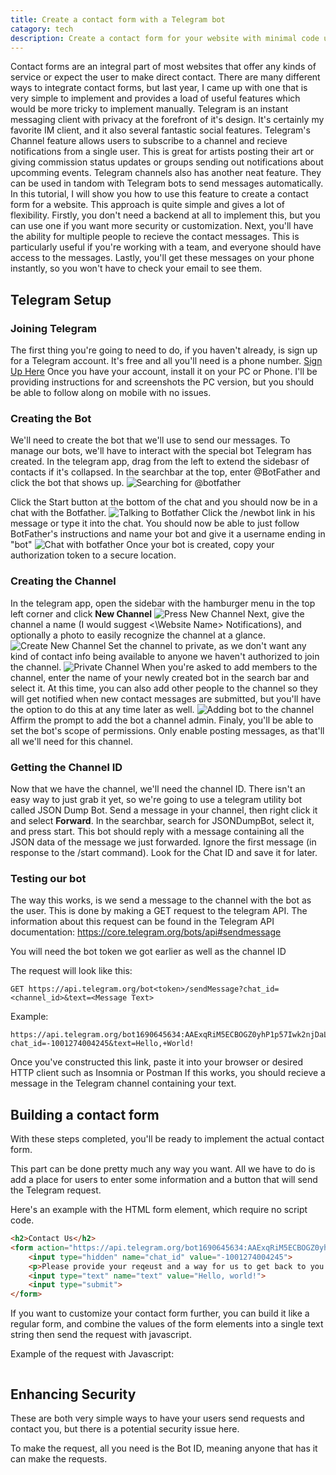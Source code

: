 ```yaml
---
title: Create a contact form with a Telegram bot
catagory: tech
description: Create a contact form for your website with minimal code using the Telegram bot API
---
```


Contact forms are an integral part of most websites that offer any kinds of service or expect the user to make direct contact. There are many different ways to integrate contact forms, but last year, I came up with one that is very simple to implement and provides a load of useful features which would be more tricky to implement manually.
Telegram is an instant messaging client with privacy at the forefront of it's design. It's certainly my favorite IM client, and it also several fantastic social features. Telegram's Channel feature allows users to subscribe to a channel and recieve notifications from a single user. This is great for artists posting their art or giving commission status updates or groups sending out notifications about upcomming events.
Telegram channels also has another neat feature. They can be used in tandom with Telegram bots to send messages automatically. In this tutorial, I will show you how to use this feature to create a contact form for a website.
This approach is quite simple and gives a lot of flexibility. Firstly, you don't need a backend at all to implement this, but you can use one if you want more security or customization. Next, you'll have the ability for multiple people to recieve the contact messages. This is particularly useful if you're working with a team, and everyone should have access to the messages. Lastly, you'll get these messages on your phone instantly, so you won't have to check your email to see them.

## Telegram Setup

### Joining Telegram
The first thing you're going to need to do, if you haven't already, is sign up for a Telegram account. It's free and all you'll need is a phone number.
[Sign Up Here](https://telegram.org)
Once you have your account, install it on your PC or Phone. I'll be providing instructions for and screenshots the PC version, but you should be able to follow along on mobile with no issues.

### Creating the Bot
We'll need to create the bot that we'll use to send our messages. To manage our bots, we'll have to interact with the special bot Telegram has created.
In the telegram app, drag from the left to extend the sidebasr of contacts if it's collapsed.
In the searchbar at the top, enter @BotFather and click the bot that shows up. 
![Searching for @botfather](botsearch.png)

Click the Start button at the bottom of the chat and you should now be in a chat with the Botfather.
![Talking to Botfather](botfather.png)
Click the /newbot link in his message or type it into the chat.
You should now be able to just follow BotFather's instructions and name your bot and give it a username ending in "bot"
![Chat with botfather](botfatherchat.png)
Once your bot is created, copy your authorization token to a secure location.

### Creating the Channel

In the telegram app, open the sidebar with the hamburger menu in the top left corner and click **New Channel**
![Press New Channel](newchannel.png)
Next, give the channel a name (I would suggest <\Website Name\> Notifications), and optionally a photo to easily recognize the channel at a glance.
![Create New Channel](createchannel.png)
Set the channel to private, as we don't want any kind of contact info being available to anyone we haven't authorized to join the channel.
![Private Channel](privatechannel.png)
When you're asked to add members to the channel, enter the name of your newly created bot in the search bar and select it.
At this time, you can also add other people to the channel so they will get notified when new contact messages are submitted, but you'll have the option to do this at any time later as well.
![Adding bot to the channel](addbot.png)
Affirm the prompt to add the bot a channel admin.
Finaly, you'll be able to set the bot's scope of permissions. Only enable posting messages, as that'll all we'll need for this channel.

### Getting the Channel ID
Now that we have the channel, we'll need the channel ID. There isn't an easy way to just grab it yet, so we're going to use a telegram utility bot called JSON Dump Bot.
Send a message in your channel, then right click it and select **Forward**.
In the searchbar, search for JSONDumpBot, select it, and press start. This bot should reply with a message containing all the JSON data of the message we just forwarded. Ignore the first message (in response to the /start command). Look for the Chat ID and save it for later.

### Testing our bot
The way this works, is we send a message to the channel with the bot as the user. This is done by making a GET request to the telegram API.
The information about this request can be found in the Telegram API documentation:
https://core.telegram.org/bots/api#sendmessage

You will need the bot token we got earlier as well as the channel ID

The request will look like this:

```
GET https://api.telegram.org/bot<token>/sendMessage?chat_id=<channel_id>&text=<Message Text>
```

Example:

```
https://api.telegram.org/bot1690645634:AAExqRiM5ECBOGZ0yhP1p57Iwk2njDaLIYs/sendMessage?chat_id=-1001274004245&text=Hello,+World!
```

Once you've constructed this link, paste it into your browser or desired HTTP client such as Insomnia or Postman
If this works, you should recieve a message in the Telegram channel containing your text.

## Building a contact form
With these steps completed, you'll be ready to implement the actual contact form.

This part can be done pretty much any way you want. All we have to do is add a place for users to enter some information and a button that will send the Telegram request.

Here's an example with the HTML form element, which require no script code.

```html
<h2>Contact Us</h2>
<form action="https://api.telegram.org/bot1690645634:AAExqRiM5ECBOGZ0yhP1p57Iwk2njDaLIYs/sendMessage">
	<input type="hidden" name="chat_id" value="-1001274004245">
	<p>Please provide your reqeust and a way for us to get back to you (email, phone number, Myspace ID, etc)
	<input type="text" name="text" value="Hello, world!">
	<input type="submit">
</form>
```

If you want to customize your contact form further, you can build it like a regular form, and combine the values of the form elements into a single text string then send the request with javascript.

Example of the request with Javascript:

```HTML
```

## Enhancing Security

These are both very simple ways to have your users send requests and contact you, but there is a potential security issue here. 

To make the request, all you need is the Bot ID, meaning anyone that has it can make the requests.

